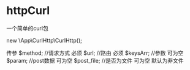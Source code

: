 # httpCurl
一个简单的curl包

new \App\CurlHttp\CurlHttp();

传参
    $method; //请求方式 必须
    $url; //路由 必须
    $keysArr; //参数 可为空
    $param; //post数据 可为空
    $post_file; //是否为文件 可为空 默认为非文件
